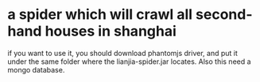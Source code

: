 # a spider which will crawl all second-hand houses in shanghai
if you want to use it, you should download phantomjs driver, and put it under the same folder where the lianjia-spider.jar locates. Also this need a mongo database.
